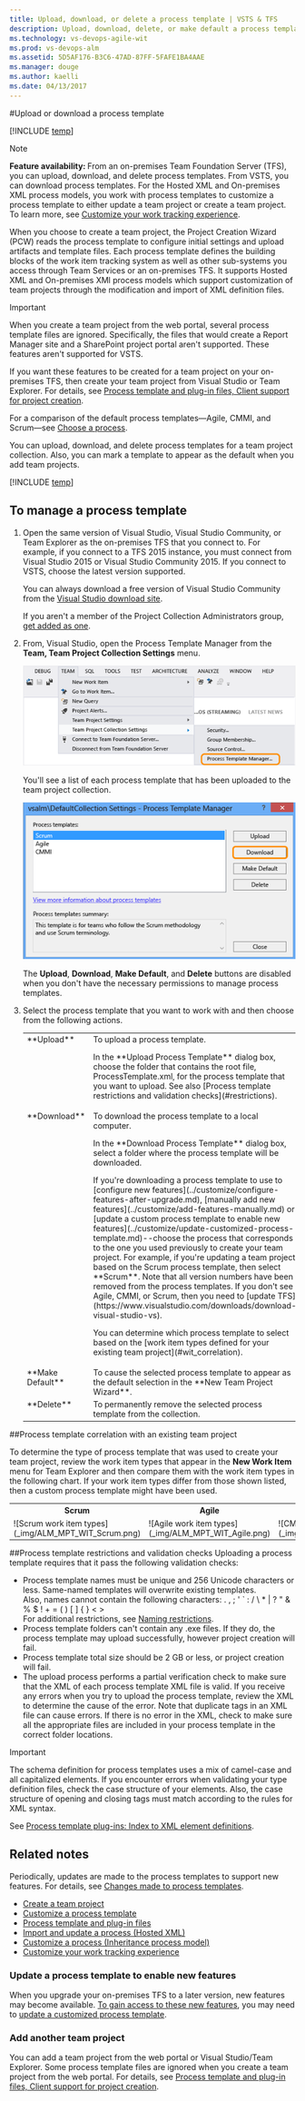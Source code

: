 ```yaml
---
title: Upload, download, or delete a process template | VSTS & TFS 
description: Upload, download, delete, or make default a process template for a team project collection 
ms.technology: vs-devops-agile-wit
ms.prod: vs-devops-alm
ms.assetid: 5D5AF176-B3C6-47AD-87FF-5FAFE1BA4AAE
ms.manager: douge
ms.author: kaelli
ms.date: 04/13/2017
---
```


#Upload or download a process template

[!INCLUDE [temp](../_shared/version-vsts-tfs-all-versions.md)]


>[!NOTE]  
><b>Feature availability: </b>From an on-premises Team Foundation Server (TFS), you can upload, download, and delete process templates. From VSTS, you can download process templates. For the Hosted XML and On-premises XML process models, you work with process templates to customize a process template to either update a team project or create a team project. To learn more, see [Customize your work tracking experience](../customize/customize-work.md).   

When you choose to create a team project, the Project Creation Wizard (PCW) reads the process template to configure initial settings and upload artifacts and template files. Each process template defines the building blocks of the work item tracking system as well as other sub-systems you access through Team Services or an on-premises TFS. It supports Hosted XML and On-premises XMl process models which support customization of team projects through the modification and import of XML definition files. 


>[!IMPORTANT]  
>When you create a team project from the web portal, several process template files are ignored. Specifically, the files that would create a Report Manager site and a SharePoint project portal aren't supported. These features aren't supported for VSTS. 
>
>If you want these features to be created for a team project on your on-premises TFS, then create your team project from Visual Studio or Team Explorer. For details, see [Process template and plug-in files, Client support for project creation](../reference/process-templates/overview-process-template-files.md#client-support).  


For a comparison of the default process templates&mdash;Agile, CMMI, and Scrum&mdash;see [Choose a process](choose-process.md).  

You can upload, download, and delete process templates for a team project collection. Also, you can mark a template to appear as the default when you add team projects. 

[!INCLUDE [temp](../_shared/get-latest-process-templates.md)]

## To manage a process template 

1.	Open the same version of Visual Studio, Visual Studio Community, or Team Explorer as the on-premises TFS that you connect to. For example, if you connect to a TFS 2015 instance, you must connect from Visual Studio 2015 or Visual Studio Community 2015. If you connect to VSTS, choose the latest version supported.  

	You can always download a free version of Visual Studio Community from the [Visual Studio download site](https://www.visualstudio.com/downloads/#visual-studio-community-2015-with-update-3-free).  

	If you aren't a member of the Project Collection Administrators group, [get added as one](../../accounts/add-administrator-project-collection.md).  

2.	From, Visual Studio, open the Process Template Manager from the **Team, Team Project Collection Settings** menu.

	![Open Process Template Manager](_img/open-process-template-manager.png)

	You'll see a list of each process template that has been uploaded to the team project collection. 

	![Select process template to work with](_img/process-template-manager.png)

	The <b>Upload</b>, <b>Download</b>, <b>Make Default</b>, and <b>Delete</b> buttons are disabled when you don't have the necessary permissions to manage process templates. 
 
3.	Select the process template that you want to work with and then choose from the following actions.  

	<table>
	<tbody valign="top">
	<tr>
	<td width="15%">
	**Upload**
	</td>
	<td>To upload a process template.<br/>
	<p>In the **Upload Process Template** dialog box, choose the folder that contains the root file, ProcessTemplate.xml, for the process template that you want to upload. See also [Process template restrictions and validation checks](#restrictions).</p>
	</td>
	</tr>
	
	<tr>
	<td>
	**Download**
	</td>
	<td>To download the process template to a local computer.<br/>
	<p>In the **Download Process Template** dialog box, select a folder where the process template will be downloaded.</p>
	<p>If you're downloading a process template to use to [configure new features](../customize/configure-features-after-upgrade.md), [manually add new features](../customize/add-features-manually.md) or [update a custom process template to enable new features](../customize/update-customized-process-template.md)--choose the process that corresponds to the one you used previously to create your team project. For example, if you're updating a team project based on the Scrum process template, then select **Scrum**. Note that all version numbers have been removed from the process templates. If you don't see Agile, CMMI, or Scrum, then you need to [update TFS](https://www.visualstudio.com/downloads/download-visual-studio-vs). </p>
	<p>You can determine which process template to select based on the [work item types defined for your existing team project](#wit_correlation).</p>
	</td>
	</tr>
	
	<tr>
	<td>
	**Make Default**
	</td>
	<td>
	To cause the selected process template to appear as the default selection in the **New Team Project Wizard**.
	</td>
	</tr>
	
	<tr>
	<td>
	**Delete**
	</td>
	<td>
	To permanently remove the selected process template from the collection.
	</td>
	</tr>
	
	</tbody>
	</table>


<a id="wit_correlation"> </a>

##Process template correlation with an existing team project
<p>To determine the type of process template that was used to create your team project, review the work item types that appear in the <b>New Work Item</b> menu for Team Explorer and then compare them with the work item types in the following chart. If your work item types differ from those shown listed, then a custom process template might have been used.</p>

<table>
<tbody valign="top">
<tr>
<th>Scrum</th>
<th>Agile</th>
<th>CMMI</th>
</tr>
<tr>
<td>
![Scrum work item types](_img/ALM_MPT_WIT_Scrum.png) 
</td>
<td>
![Agile work item types](_img/ALM_MPT_WIT_Agile.png) 
</td>
<td>
![CMMI work item types](_img/ALM_MPT_WIT_CMMI.png) 
</td>
</tr>
</tbody>
</table>

<a id="restrictions"> </a>

##Process template restrictions and validation checks 
Uploading a process template requires that it pass the following validation checks:  

- Process template names must be unique and 256 Unicode characters or less. Same-named templates will overwrite existing templates.<br/>
Also, names cannot contain the following characters: . , ; ' ` : / \ * | ? " &amp; % $ ! + = ( ) [ ] { } &lt; &gt;<br/>
For additional restrictions, see [Naming restrictions](../../reference/naming-restrictions.md). 
- Process template folders can't contain any .exe files. If they do, the process template may upload successfully, however project creation will fail.
- Process template total size should be 2 GB or less, or project creation will fail.
- The upload process performs a partial verification check to make sure that the XML of each process template XML file is valid. If you receive any errors when you try to upload the process template, review the XML to determine the cause of the error. Note that duplicate tags in an XML file can cause errors. If there is no error in the XML, check to make sure all the appropriate files are included in your process template in the correct folder locations.

>[!IMPORTANT]  
>The schema definition for process templates uses a mix of camel-case and all capitalized elements. If you encounter errors when validating your type definition files, check the case structure of your elements. Also, the case structure of opening and closing tags must match according to the rules for XML syntax. 
>
>See [Process template plug-ins: Index to XML element definitions](../reference/process-templates/process-template-plug-ins-xml-elements-index.md).     

## Related notes  

Periodically, updates are made to the process templates to support new features. For details, see [Changes made to process templates](changes-to-process-templates.md).  

- [Create a team project](../../accounts/create-team-project.md)   
- [Customize a process template](../reference/process-templates/customize-process.md)   
- [Process template and plug-in files](../reference/process-templates/overview-process-template-files.md)  
- [Import and update a process (Hosted XML)](../import-process/import-process.md)   
- [Customize a process (Inheritance process model)](../process/customize-process.md)  
- [Customize your work tracking experience](../customize/customize-work.md)  


### Update a process template to enable new features 
When you upgrade your on-premises TFS to a later version, new features may become available. [To gain access to these new features](../customize/configure-features-after-upgrade.md), you may need to [update a customized process template](../customize/update-customized-process-template.md). 

### Add another team project 
You can add a team project from the web portal or Visual Studio/Team Explorer. Some process template files are ignored when you create a team project from the web portal. For details, see   [Process template and plug-in files, Client support for project creation](../reference/process-templates/overview-process-template-files.md#client-support). 




